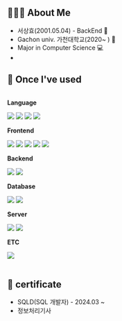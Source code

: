 

## 🧑🏻‍💻 About Me
* 서상효(2001.05.04) - BackEnd 🤖
* Gachon univ. 가천대학교(2020~ ) 🏫
* Major in Computer Science 💻
* 
## 🔨 Once I've used
<div style="display:flex; flex-direction:column; align-items:flex-start;">
     <!-- Language -->
    <p><strong>Language</strong></p>
    <div>
          <img src="https://img.shields.io/badge/java-%23ED8B00?style=for-the-badge&logo=openjdk&logoColor=white">
        <img src="https://img.shields.io/badge/python-3776AB?style=for-the-badge&logo=python&logoColor=white">
        <img src="https://img.shields.io/badge/C-00599C?style=for-the-badge&logo=C&logoColor=white"/>
        <img src="https://img.shields.io/badge/C++-00599C?style=for-the-badge&logo=cplusplus&logoColor=white">
    </div>
    <!-- Frontend -->
    <p><strong>Frontend</strong></p>
    <div>
        <img src="https://img.shields.io/badge/html5-E34F26?style=for-the-badge&logo=html5&logoColor=white"> 
        <img src="https://img.shields.io/badge/css-1572B6?style=for-the-badge&logo=css3&logoColor=white"> 
        <img src="https://img.shields.io/badge/javascript-F7DF1E?style=for-the-badge&logo=javascript&logoColor=black"> 
        <img src="https://img.shields.io/badge/bootstrap-7952B3?style=for-the-badge&logo=bootstrap&logoColor=white">
        <img src="https://img.shields.io/badge/fontawesome-339AF0?style=for-the-badge&logo=fontawesome&logoColor=white">
    </div>
    <!-- Backend -->
    <p><strong>Backend</strong></p>
    <div>
         <img src="https://img.shields.io/badge/springboot-6DB33F?style=flat&logo=springboot&logoColor=white">
        <img src="https://img.shields.io/badge/django-092E20?style=for-the-badge&logo=django&logoColor=white">
    </div>
    <!-- Database -->
    <p><strong>Database</strong></p>
    <div>
        <img src="https://img.shields.io/badge/PostgreSQL-4169E1?style=for-the-badge&logo=PostgreSQL&logoColor=white"/>
        <img src="https://img.shields.io/badge/MySQL-4479A1?style=for-the-badge&logo=MySQL&logoColor=white"/> 
    </div>
    <!-- Server -->
    <p><strong>Server</strong></p>
    <div>
        <img src="https://img.shields.io/badge/linux-FCC624?style=for-the-badge&logo=linux&logoColor=black"> 
        <img src="https://img.shields.io/badge/Amazon AWS-232F3E?style=for-the-badge&logo=amazon aws&logoColor=white">
    </div>
    <!-- ETC -->
    <p><strong>ETC</strong></p>
    <div>
        <img src="https://img.shields.io/badge/docker-2496ED?style=for-the-badge&logo=docker&logoColor=white">
</div><br>
</div>

## 📝 certificate
* SQLD(SQL 개발자) - 2024.03 ~
* 정보처리기사
